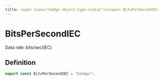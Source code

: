 ```yaml
---
title: <span class="badge object-type-scalar"></span> BitsPerSecondIEC
---
```

# <span class="badge object-type-scalar"></span> BitsPerSecondIEC

Data rate: bits/sec(IEC)

## Definition

```typescript
export const BitsPerSecondIEC = "binbps";

```

